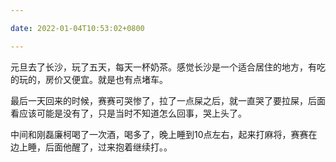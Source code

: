 ```yaml
---

date: 2022-01-04T10:53:02+0800

---
```


元旦去了长沙，玩了五天，每天一杯奶茶。感觉长沙是一个适合居住的地方，有吃的玩的，房价又便宜。就是也有点堵车。

最后一天回来的时候，赛赛可哭惨了，拉了一点屎之后，就一直哭了要拉屎，后面看应该可能是没有了，只是当时不知道怎么回事，哭上头了。

中间和刚磊廉柯喝了一次酒，喝多了，晚上睡到10点左右，起来打麻将，赛赛在边上睡，后面他醒了，过来抱着继续打。。
